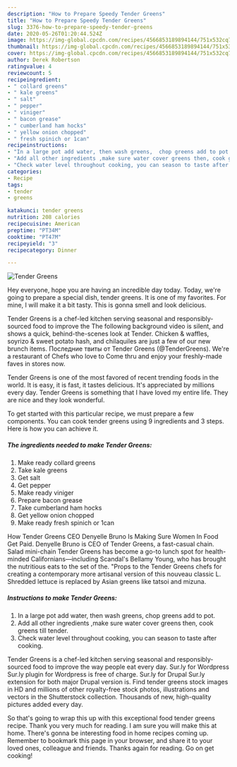 ```yaml
---
description: "How to Prepare Speedy Tender Greens"
title: "How to Prepare Speedy Tender Greens"
slug: 3376-how-to-prepare-speedy-tender-greens
date: 2020-05-26T01:20:44.524Z
image: https://img-global.cpcdn.com/recipes/4566853189894144/751x532cq70/tender-greens-recipe-main-photo.jpg
thumbnail: https://img-global.cpcdn.com/recipes/4566853189894144/751x532cq70/tender-greens-recipe-main-photo.jpg
cover: https://img-global.cpcdn.com/recipes/4566853189894144/751x532cq70/tender-greens-recipe-main-photo.jpg
author: Derek Robertson
ratingvalue: 4
reviewcount: 5
recipeingredient:
- " collard greens"
- " kale greens"
- " salt"
- " pepper"
- " viniger"
- " bacon grease"
- " cumberland ham hocks"
- " yellow onion chopped"
- " fresh spinich or 1can"
recipeinstructions:
- "In a large pot add water, then wash greens,  chop greens add to pot."
- "Add all other ingredients ,make sure water cover greens then, cook greens till tender."
- "Check water level throughout cooking, you can season to taste after cooking."
categories:
- Recipe
tags:
- tender
- greens

katakunci: tender greens 
nutrition: 208 calories
recipecuisine: American
preptime: "PT34M"
cooktime: "PT47M"
recipeyield: "3"
recipecategory: Dinner

---
```



![Tender Greens](https://img-global.cpcdn.com/recipes/4566853189894144/751x532cq70/tender-greens-recipe-main-photo.jpg)

Hey everyone, hope you are having an incredible day today. Today, we're going to prepare a special dish, tender greens. It is one of my favorites. For mine, I will make it a bit tasty. This is gonna smell and look delicious.

Tender Greens is a chef-led kitchen serving seasonal and responsibly-sourced food to improve the The following background video is silent, and shows a quick, behind-the-scenes look at Tender. Chicken &amp; waffles, soyrizo &amp; sweet potato hash, and chilaquiles are just a few of our new brunch items. Последние твиты от Tender Greens (@TenderGreens). We&#39;re a restaurant of Chefs who love to Come thru and enjoy your freshly-made faves in stores now.

Tender Greens is one of the most favored of recent trending foods in the world. It is easy, it is fast, it tastes delicious. It's appreciated by millions every day. Tender Greens is something that I have loved my entire life. They are nice and they look wonderful.


To get started with this particular recipe, we must prepare a few components. You can cook tender greens using 9 ingredients and 3 steps. Here is how you can achieve it.

<!--inarticleads1-->

##### The ingredients needed to make Tender Greens:

1. Make ready  collard greens
1. Take  kale greens
1. Get  salt
1. Get  pepper
1. Make ready  viniger
1. Prepare  bacon grease
1. Take  cumberland ham hocks
1. Get  yellow onion chopped
1. Make ready  fresh spinich or 1can


How Tender Greens CEO Denyelle Bruno Is Making Sure Women In Food Get Paid. Denyelle Bruno is CEO of Tender Greens, a fast-casual chain. Salad mini-chain Tender Greens has become a go-to lunch spot for health-minded Californians—including Scandal&#39;s Bellamy Young, who has brought the nutritious eats to the set of the. &#34;Props to the Tender Greens chefs for creating a contemporary more artisanal version of this nouveau classic L. Shredded lettuce is replaced by Asian greens like tatsoi and mizuna. 

<!--inarticleads2-->

##### Instructions to make Tender Greens:

1. In a large pot add water, then wash greens,  chop greens add to pot.
1. Add all other ingredients ,make sure water cover greens then, cook greens till tender.
1. Check water level throughout cooking, you can season to taste after cooking.


Tender Greens is a chef-led kitchen serving seasonal and responsibly-sourced food to improve the way people eat every day. Sur.ly for Wordpress Sur.ly plugin for Wordpress is free of charge. Sur.ly for Drupal Sur.ly extension for both major Drupal version is. Find tender greens stock images in HD and millions of other royalty-free stock photos, illustrations and vectors in the Shutterstock collection. Thousands of new, high-quality pictures added every day. 

So that's going to wrap this up with this exceptional food tender greens recipe. Thank you very much for reading. I am sure you will make this at home. There's gonna be interesting food in home recipes coming up. Remember to bookmark this page in your browser, and share it to your loved ones, colleague and friends. Thanks again for reading. Go on get cooking!

